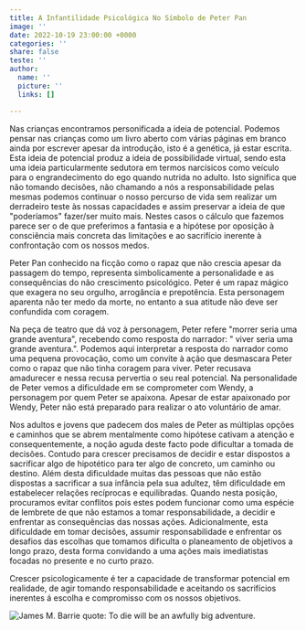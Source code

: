 ```yaml
---
title: A Infantilidade Psicológica No Símbolo de Peter Pan
image: ''
date: 2022-10-19 23:00:00 +0000
categories: ''
share: false
teste: ''
author:
  name: ''
  picture: ''
  links: []

---
```

Nas crianças encontramos personificada a ideia de potencial. Podemos pensar nas crianças como um livro aberto com várias páginas em branco ainda por escrever apesar da introdução, isto é a genética, já estar escrita. Esta ideia de potencial produz a ideia de possibilidade virtual, sendo esta uma ideia particularmente sedutora em termos narcísicos como veículo para o engrandecimento do ego quando nutrida no adulto. Isto significa que não tomando decisões, não chamando a nós a responsabilidade pelas mesmas podemos continuar o nosso percurso de vida sem realizar um derradeiro teste às nossas capacidades e assim preservar a ideia de que "poderíamos" fazer/ser muito mais. Nestes casos o cálculo que fazemos parece ser o de que preferimos a fantasia e a hipótese por oposição à consciência mais concreta das limitações e ao sacrifício inerente à confrontação com os nossos medos.

Peter Pan conhecido na ficção como o rapaz que não crescia apesar da passagem do tempo, representa simbolicamente a personalidade e as consequências do não crescimento psicológico. Peter é um rapaz mágico que exagera no seu orgulho, arrogância e prepotência. Esta personagem aparenta não ter medo da morte, no entanto a sua atitude não deve ser confundida com coragem.

Na peça de teatro que dá voz à personagem, Peter refere "morrer seria uma grande aventura", recebendo como resposta do narrador: " viver seria uma grande aventura.". Podemos aqui interpretar a resposta do narrador como uma pequena provocação, como um convite à ação que desmascara Peter como o rapaz que não tinha coragem para viver. Peter recusava amadurecer e nessa recusa pervertia o seu real potencial. Na personalidade de Peter vemos a dificuldade em se comprometer com Wendy, a personagem por quem Peter se apaixona. Apesar de estar apaixonado por Wendy, Peter não está preparado para realizar o ato voluntário de amar.

Nos adultos e jovens que padecem dos males de Peter as múltiplas opções e caminhos que se abrem mentalmente como hipótese cativam a atenção e consequentemente, a noção aguda deste facto pode dificultar a tomada de decisões. Contudo para crescer precisamos de decidir e estar dispostos a sacrificar algo de hipotético para ter algo de concreto, um caminho ou destino. Além desta dificuldade muitas das pessoas que não estão dispostas a sacrificar a sua infância pela sua adultez, têm dificuldade em estabelecer relações recíprocas e equilibradas. Quando nesta posição, procuramos evitar conflitos pois estes podem funcionar como uma espécie de lembrete de que não estamos a tomar responsabilidade, a decidir e enfrentar as consequências das nossas ações. Adicionalmente, esta dificuldade em tomar decisões, assumir responsabilidade e enfrentar os desafios das escolhas que tomamos dificulta o planeamento de objetivos a longo prazo, desta forma convidando a uma ações mais imediatistas focadas no presente e no curto prazo.

Crescer psicologicamente é ter a capacidade de transformar potencial em realidade, de agir  tomando responsabilidade e aceitando os sacrifícios inerentes á escolha e compromisso com os nossos objetivos. 

![James M. Barrie quote: To die will be an awfully big adventure.](https://www.azquotes.com/picture-quotes/quote-to-die-will-be-an-awfully-big-adventure-james-m-barrie-1-90-72.jpg)